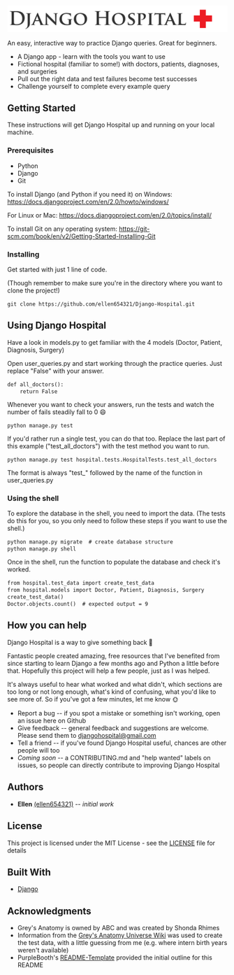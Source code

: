 ![Django Hospital](./django_hospital_logo.png)

An easy, interactive way to practice Django queries. Great for beginners.

* A Django app - learn with the tools you want to use
* Fictional hospital (familiar to some!) with doctors, patients, diagnoses, and surgeries
* Pull out the right data and test failures become test successes
* Challenge yourself to complete every example query

## Getting Started

These instructions will get Django Hospital up and running on your local machine.

### Prerequisites

* Python
* Django
* Git

To install Django (and Python if you need it) on Windows: https://docs.djangoproject.com/en/2.0/howto/windows/

For Linux or Mac: https://docs.djangoproject.com/en/2.0/topics/install/

To install Git on any operating system: https://git-scm.com/book/en/v2/Getting-Started-Installing-Git

### Installing

Get started with just 1 line of code.

(Though remember to make sure you're in the directory where you want to clone the project!)

```
git clone https://github.com/ellen654321/Django-Hospital.git
```

## Using Django Hospital

Have a look in models.py to get familiar with the 4 models (Doctor, Patient, Diagnosis, Surgery)

Open user_queries.py and start working through the practice queries. Just replace "False" with your answer.
```
def all_doctors():
    return False
```

Whenever you want to check your answers, run the tests and watch the number of fails steadily fall to 0 :smile:
```
python manage.py test
```

If you'd rather run a single test, you can do that too. Replace the last part of this example ("test_all_doctors") with the test method you want to run.
```
python manage.py test hospital.tests.HospitalTests.test_all_doctors
```
The format is always "test_" followed by the name of the function in user_queries.py

### Using the shell
To explore the database in the shell, you need to import the data. (The tests do this for you, so you only need to follow these steps if you want to use the shell.)

```
python manage.py migrate  # create database structure
python manage.py shell
```

Once in the shell, run the function to populate the database and check it's worked.
```
from hospital.test_data import create_test_data
from hospital.models import Doctor, Patient, Diagnosis, Surgery
create_test_data()
Doctor.objects.count()  # expected output = 9
```


## How you can help

Django Hospital is a way to give something back :sunflower:

Fantastic people created amazing, free resources that I've benefited from since starting to learn Django a few months ago and Python a little before that. Hopefully this project will help a few people, just as I was helped.

It's always useful to hear what worked and what didn't, which sections are too long or not long enough, what's kind of confusing, what you'd like to see more of. So if you've got a few minutes, let me know :sun_with_face:

* Report a bug -- if you spot a mistake or something isn't working, open an issue here on Github
* Give feedback -- general feedback and suggestions are welcome. Please send them to djangohospital@gmail.com
* Tell a friend -- if you've found Django Hospital useful, chances are other people will too
* *Coming soon* -- a CONTRIBUTING.md and "help wanted" labels on issues, so people can directly contribute to improving Django Hospital

## Authors

* **Ellen** [(ellen654321)](https://github.com/ellen654321/) -- *initial work*

## License

This project is licensed under the MIT License - see the [LICENSE](./LICENSE) file for details

## Built With

* [Django](https://www.djangoproject.com/)

## Acknowledgments

* Grey's Anatomy is owned by ABC and was created by Shonda Rhimes
* Information from the [Grey's Anatomy Universe Wiki](http://greysanatomy.wikia.com/wiki/Grey%27s_Anatomy_Universe_Wiki) was used to create the test data, with a little guessing from me (e.g. where intern birth years weren't available)
* PurpleBooth's [README-Template](https://gist.github.com/PurpleBooth/109311bb0361f32d87a2) provided the initial outline for this README
